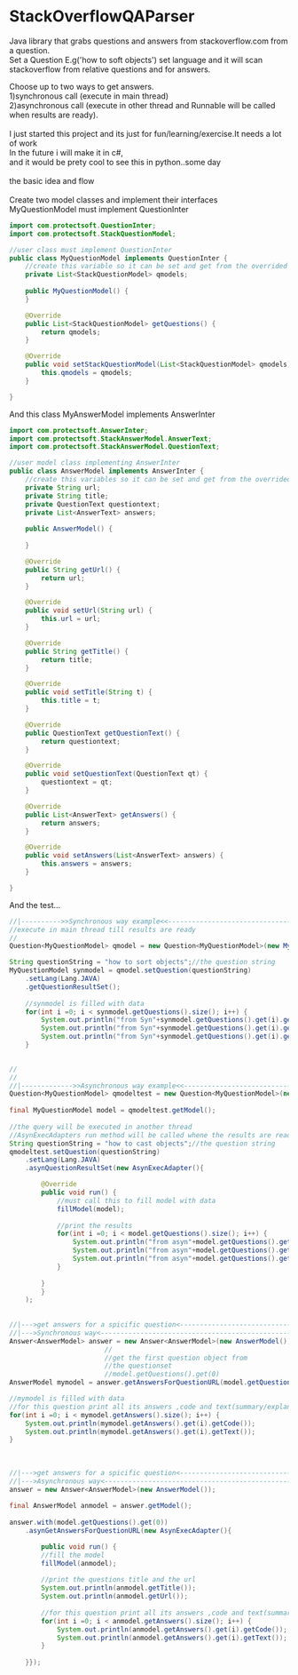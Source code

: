 # StackOverflowQAParser
Java library that grabs questions and answers from stackoverflow.com from a question.<br>
Set a Question E.g('how to soft objects') set language and it will scan stackoverflow from
relative questions and for answers. <br>

Choose up to two ways to get answers.<br>
1)synchronous call (execute in main thread)<br>
2)asynchronous call (execute in other thread and Runnable will be called when results are ready).<br>
<br>
I just started this project and its just for fun/learning/exercise.It needs a lot of work<br>
In the future i will make it in c#,<br>
and it would be prety cool to see this in python..some day
<br>
<br>
the basic idea and flow
<br>
<br>
Create two model classes and implement their interfaces
<br>
MyQuestionModel must implement QuestionInter
```java
import com.protectsoft.QuestionInter;
import com.protectsoft.StackQuestionModel;

//user class must implement QuestionInter
public class MyQuestionModel implements QuestionInter {
	//create this variable so it can be set and get from the overrided methods
	private List<StackQuestionModel> qmodels;
	
	public MyQuestionModel() {
	}

	@Override
	public List<StackQuestionModel> getQuestions() {
		return qmodels;
	}

	@Override
	public void setStackQuestionModel(List<StackQuestionModel> qmodels) {
		this.qmodels = qmodels;
	}

}
```
And this class MyAnswerModel implements AnswerInter
```java
import com.protectsoft.AnswerInter;
import com.protectsoft.StackAnswerModel.AnswerText;
import com.protectsoft.StackAnswerModel.QuestionText;

//user model class implementing AnswerInter
public class AnswerModel implements AnswerInter {
	//create this variables so it can be set and get from the overrided methods
	private String url;
	private String title;
	private QuestionText questiontext;
	private List<AnswerText> answers;
	
	public AnswerModel() {
		
	}

	@Override
	public String getUrl() {
		return url;
	}

	@Override
	public void setUrl(String url) {
		this.url = url;
	}

	@Override
	public String getTitle() {
		return title;
	}

	@Override
	public void setTitle(String t) {
		this.title = t;
	}

	@Override
	public QuestionText getQuestionText() {
		return questiontext;
	}

	@Override
	public void setQuestionText(QuestionText qt) {
		questiontext = qt;
	}

	@Override
	public List<AnswerText> getAnswers() {
		return answers;
	}

	@Override
	public void setAnswers(List<AnswerText> answers) {
		this.answers = answers;
	}

}
```

And the test... 
```java
//|---------->>Synchronous way example<<------------------------------------||
//execute in main thread till results are ready
//
Question<MyQuestionModel> qmodel = new Question<MyQuestionModel>(new MyQuestionModel());

String questionString = "how to sort objects";//the question string		
MyQuestionModel synmodel = qmodel.setQuestion(questionString)
	.setLang(Lang.JAVA)
	.getQuestionResultSet();
			
	//synmodel is filled with data		
	for(int i =0; i < synmodel.getQuestions().size(); i++) {
		System.out.println("from Syn"+synmodel.getQuestions().get(i).getTitle());
		System.out.println("from Syn"+synmodel.getQuestions().get(i).getUrl());
		System.out.println("from Syn"+synmodel.getQuestions().get(i).getNumOfAnswers());
	}
			

//
//		
//|------------->>Asynchronous way example<<------------------------------------||
Question<MyQuestionModel> qmodeltest = new Question<MyQuestionModel>(new MyQuestionModel());
			
final MyQuestionModel model = qmodeltest.getModel();
			
//the query will be executed in another thread
//AsynExecAdapters run method will be called whene the results are ready
String questionString = "how to cast objects";//the question string
qmodeltest.setQuestion(questionString)
	.setLang(Lang.JAVA)
	.asynQuestionResultSet(new AsynExecAdapter(){

		@Override
		public void run() {
			//must call this to fill model with data
			fillModel(model);
					
			//print the results
			for(int i =0; i < model.getQuestions().size(); i++) {
				System.out.println("from asyn"+model.getQuestions().get(i).getTitle());
				System.out.println("from asyn"+model.getQuestions().get(i).getUrl());
				System.out.println("from asyn"+model.getQuestions().get(i).getNumOfAnswers());
			}
					
		}
		}
	);
			
		
//|--->get answers for a spicific question<-------------------------------||
//|--->Synchronous way<---------------------------------------------------||
Answer<AnswerModel> answer = new Answer<AnswerModel>(new AnswerModel());
						//
						//get the first question object from 	
						//the questionset
						//model.getQuestions().get(0)	
AnswerModel mymodel = answer.getAnswersForQuestionURL(model.getQuestions().get(0));

//mymodel is filled with data		
//for this question print all its answers ,code and text(summary/explanation)
for(int i =0; i < mymodel.getAnswers().size(); i++) {
	System.out.println(mymodel.getAnswers().get(i).getCode());
	System.out.println(mymodel.getAnswers().get(i).getText());
}
				
	
		
//|--->get answers for a spicific question<-------------------------------||
//|--->Asynchronous way<---------------------------------------------------||
answer = new Answer<AnswerModel>(new AnswerModel());
		 
final AnswerModel anmodel = answer.getModel();
		
answer.with(model.getQuestions().get(0))
	.asynGetAnswersForQuestionURL(new AsynExecAdapter(){

		public void run() {
		//fill the model
		fillModel(anmodel);
		
		//print the questions title and the url
		System.out.println(anmodel.getTitle());
		System.out.println(anmodel.getUrl());
		
		//for this question print all its answers ,code and text(summary/explanation)
		for(int i =0; i < anmodel.getAnswers().size(); i++) {
			System.out.println(anmodel.getAnswers().get(i).getCode());
			System.out.println(anmodel.getAnswers().get(i).getText());
		}
						
	}});
```
